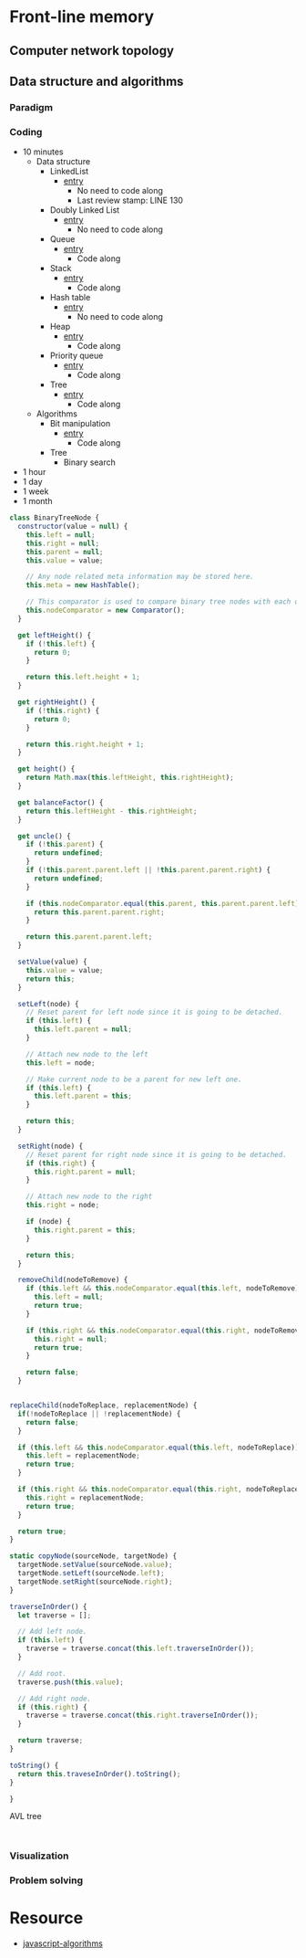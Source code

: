# Front-line memory

## Computer network topology

## Data structure and algorithms

### Paradigm

### Coding
- 10 minutes
  - Data structure
    - LinkedList
      - [entry](https://github.com/trekhleb/javascript-algorithms/blob/master/src/data-structures/linked-list/LinkedList.js)
        - No need to code along
        - Last review stamp: LINE 130
    - Doubly Linked List
      - [entry](https://github.com/trekhleb/javascript-algorithms/tree/master/src/data-structures/doubly-linked-list)
        - No need to code along
    - Queue
      - [entry](https://github.com/trekhleb/javascript-algorithms/tree/master/src/data-structures/queue)
        - Code along
    - Stack
      - [entry](https://github.com/trekhleb/javascript-algorithms/tree/master/src/data-structures/stack)
        - Code along
    - Hash table
      - [entry](https://github.com/trekhleb/javascript-algorithms/tree/master/src/data-structures/hash-table)
        - No need to code along
    - Heap
      - [entry](https://github.com/trekhleb/javascript-algorithms/tree/master/src/data-structures/heap)
        - Code along
    - Priority queue
      - [entry](https://github.com/trekhleb/javascript-algorithms/tree/master/src/data-structures/priority-queue)
        - Code along
    - Tree
      - [entry](https://github.com/trekhleb/javascript-algorithms/tree/master/src/data-structures/tree)
        - Code along
  - Algorithms
    - Bit manipulation
      - [entry](https://github.com/trekhleb/javascript-algorithms/tree/master/src/algorithms/math/bits)
        - Code along
    - Tree
      - Binary search
- 1 hour
- 1 day
- 1 week
- 1 month

```javascript
class BinaryTreeNode {
  constructor(value = null) {
    this.left = null;
    this.right = null;
    this.parent = null;
    this.value = value;

    // Any node related meta information may be stored here.
    this.meta = new HashTable();

    // This comparator is used to compare binary tree nodes with each other
    this.nodeComparator = new Comparator();
  }

  get leftHeight() {
    if (!this.left) {
      return 0;
    }

    return this.left.height + 1;
  }

  get rightHeight() {
    if (!this.right) {
      return 0;
    }

    return this.right.height + 1;
  }

  get height() {
    return Math.max(this.leftHeight, this.rightHeight);
  }

  get balanceFactor() {
    return this.leftHeight - this.rightHeight;
  }

  get uncle() {
    if (!this.parent) {
      return undefined;
    }
    if (!this.parent.parent.left || !this.parent.parent.right) {
      return undefined;
    }

    if (this.nodeComparator.equal(this.parent, this.parent.parent.left)) {
      return this.parent.parent.right;
    }

    return this.parent.parent.left;
  }

  setValue(value) {
    this.value = value;
    return this;
  }

  setLeft(node) {
    // Reset parent for left node since it is going to be detached.
    if (this.left) {
      this.left.parent = null;
    }

    // Attach new node to the left
    this.left = node;

    // Make current node to be a parent for new left one.
    if (this.left) {
      this.left.parent = this;
    }

    return this;
  }

  setRight(node) {
    // Reset parent for right node since it is going to be detached.
    if (this.right) {
      this.right.parent = null;
    }

    // Attach new node to the right
    this.right = node;

    if (node) {
      this.right.parent = this;
    }

    return this;
  }

  removeChild(nodeToRemove) {
    if (this.left && this.nodeComparator.equal(this.left, nodeToRemove)) {
      this.left = null;
      return true;
    }

    if (this.right && this.nodeComparator.equal(this.right, nodeToRemove)) {
      this.right = null;
      return true;
    }

    return false;
  }


replaceChild(nodeToReplace, replacementNode) {
  if(!nodeToReplace || !replacementNode) {
    return false;
  }

  if (this.left && this.nodeComparator.equal(this.left, nodeToReplace)) {
    this.left = replacementNode;
    return true;
  }

  if (this.right && this.nodeComparator.equal(this.right, nodeToReplace)) {
    this.right = replacementNode;
    return true;
  }

  return true;
}

static copyNode(sourceNode, targetNode) {
  targetNode.setValue(sourceNode.value);
  targetNode.setLeft(sourceNode.left);
  targetNode.setRight(sourceNode.right);
}

traverseInOrder() {
  let traverse = [];

  // Add left node.
  if (this.left) {
    traverse = traverse.concat(this.left.traverseInOrder());
  }

  // Add root.
  traverse.push(this.value);

  // Add right node.
  if (this.right) {
    traverse = traverse.concat(this.right.traverseInOrder());
  }

  return traverse;
}

toString() {
  return this.traveseInOrder().toString();
}

}

```
AVL tree
```javascript



```


### Visualization

### Problem solving




# Resource
- [javascript-algorithms](https://github.com/trekhleb/javascript-algorithms/tree/master/src/data-structures/linked-list)

```javascript

```